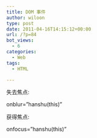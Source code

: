 ```yaml
---
title: DOM 事件
author: wiloon
type: post
date: 2011-04-16T14:15:12+00:00
url: /?p=84
bot_views:
  - 6
categories:
  - Web
tags:
  - HTML

---
```

失去焦点:
  
onblur=&#8221;hanshu(this)&#8221;

获得焦点:
  
onfocus=&#8221;hanshu(this)&#8221;